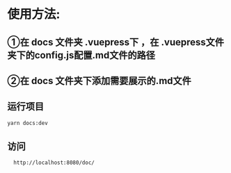 <!--
 * @Author: hy yinvia1018@163.com
 * @Date: 2024-06-20 08:33:56
 * @LastEditors: hy yinvia1018@163.com
 * @LastEditTime: 2024-06-20 08:38:06
 * @FilePath: \markdown_note\readme.md
 * @Description: 这是默认设置,请设置`customMade`, 打开koroFileHeader查看配置 进行设置: https://github.com/OBKoro1/koro1FileHeader/wiki/%E9%85%8D%E7%BD%AE
-->
# 使用方法:
## ①在 docs 文件夹 .vuepress下 ，在 .vuepress文件夹下的config.js配置.md文件的路径 
## ②在 docs 文件夹下添加需要展示的.md文件



## 运行项目

  ```bash
  yarn docs:dev
  ```
## 访问
```
  http://localhost:8080/doc/
```

